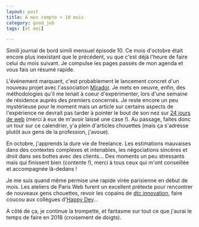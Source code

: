 ```yaml
---
layout: post
title: A mon compte + 10 mois
category: good_job
tags: [et moi]

---
```


Simili journal de bord simili mensuel épisode 10. Ce mois d'octobre était encore plus inexistant que le précédent, vu que c'est déjà l'heure de faire celui du mois suivant. Je compulse les pages passés de mon agenda et vous fais un résumé rapide.

<!--more-->

L'événement marquant, c'est probablement le lancement concret d'un nouveau projet avec l'association [Mirador](http://www.project-mirador.org/). Je mets en oeuvre, enfin, des méthodologies qu'il me tenait à coeur d'expérimenter, lors d'une semaine de résidence auprès des premiers concernés. Je reste encore un peu mystérieuse pour le moment mais un article sur certains aspects de l'expérience ne devrait pas tarder à pointer le bout de son nez sur [24 jours de web](http://24joursdeweb.fr/) (merci à eux de m'avoir laissé une case !). Au passage, faites donc un tour sur ce calendrier, y'a plein d'articles chouettes (mais ça s'adresse plutôt aux gens de la profession, j'avoue).

En octobre, j'apprends la dure vie de freelance. Les estimations mauvaises dans des contextes complexes et intenables, les négociations sincères et droit dans ses bottes avec des clients... Des moments un peu stressants mais qui finissent bien (contente !), merci à tous ceux qui m'ont conseillée et accompagnée là-dedans !

Je me suis quand même permise une rapide virée parisienne en début de mois. Les ateliers de Paris Web furent un excellent prétexte pour rencontrer de nouveaux gens chouettes, revoir les copains de [dtc innovation](https://dtc-innovation.org/), faire coucou aux collègues d'[Happy Dev](http://happy-dev.fr/)...

A côté de ça, je continue la trompette, et fantasme sur tout ce que j'aurai le temps de faire en 2018 (croisement de doigts).
